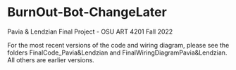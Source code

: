 # BurnOut-Bot-ChangeLater
Pavia &amp; Lendzian Final Project - OSU ART 4201 Fall 2022


For the most recent versions of the code and wiring diagram, please see the folders FinalCode_Pavia&Lendzian and FinalWiringDiagramPavia&Lendzian. All others are earlier versions.

